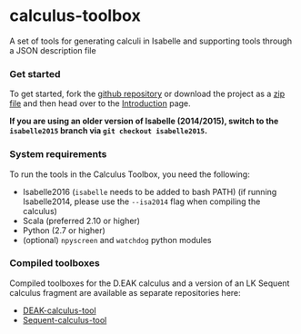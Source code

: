 # calculus-toolbox
A set of tools for generating calculi in Isabelle and supporting tools through a JSON description file

### Get started

To get started, fork the [github repository](https://github.com/goodlyrottenapple/calculus-toolbox) or download the project as a [zip file](https://github.com/goodlyrottenapple/calculus-toolbox/archive/master.zip) and then head over to the [Introduction](https://goodlyrottenapple.github.io/calculus-toolbox/doc/introduction.html) page.

**If you are using an older version of Isabelle (2014/2015), switch to the `isabelle2015` branch  via `git checkout isabelle2015`.**

### System requirements

To run the tools in the Calculus Toolbox, you need the following:

- Isabelle2016 (`isabelle` needs to be added to bash PATH) (if running Isabelle2014, please use the `--isa2014` flag when compiling the calculus)
- Scala (preferred 2.10 or higher)
- Python (2.7 or higher)
- (optional) `npyscreen` and `watchdog` python modules

### Compiled toolboxes
Compiled toolboxes for the D.EAK calculus and a version of an LK Sequent calculus fragment are available as separate repositories here:

- [DEAK-calculus-tool](https://github.com/goodlyrottenapple/DEAK-calculus-tool)
- [Sequent-calculus-tool](https://github.com/goodlyrottenapple/Sequent-calculus-tool)


